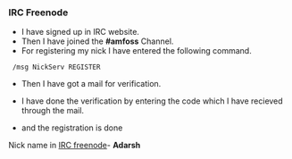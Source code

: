 ### IRC Freenode

* I have signed up in IRC website.
* Then I have joined the **#amfoss** Channel.
* For registering my nick I have entered the following command.

` /msg NickServ REGISTER`

* Then I have got a mail for verification.
* I have done the verification by entering the code which I have recieved through the mail.

* and the registration is done

 Nick name in [IRC freenode](https://freenode.net/)- **Adarsh**
